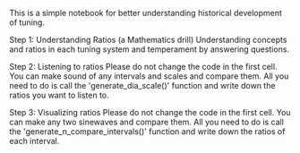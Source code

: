 This is a simple notebook for better understanding historical development of tuning.

Step 1: Understanding Ratios (a Mathematics drill)
Understanding concepts and ratios in each tuning system and temperament by answering questions.

Step 2: Listening to ratios
Please do not change the code in the first cell.
You can make sound of any intervals and scales and compare them. All you need to do is call the 'generate_dia_scale()' function and write down the ratios you want to listen to.

Step 3: Visualizing ratios
Please do not change the code in the first cell.
You can make any two sinewaves and compare them.
All you need to do is call the 'generate_n_compare_intervals()' function and write down the ratios of each interval.
